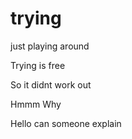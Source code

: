 # trying
just playing around

Trying is free 

So it didnt work out 

Hmmm Why 

Hello can someone explain
